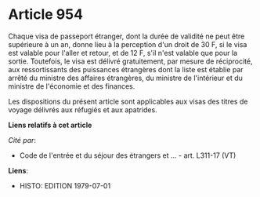 # Article 954

Chaque visa de passeport étranger, dont la durée de validité ne peut être supérieure à un an, donne lieu à la perception d'un
droit de 30 F, si le visa est valable pour l'aller et retour, et de 12 F, s'il n'est valable que pour la sortie. Toutefois,
le visa est délivré gratuitement, par mesure de réciprocité, aux ressortissants des puissances étrangères dont la liste est
établie par arrêté du ministre des affaires étrangères, du ministre de l'intérieur et du ministre de l'économie et des
finances.

Les dispositions du présent article sont applicables aux visas des titres de voyage délivrés aux réfugiés et aux apatrides.

**Liens relatifs à cet article**

_Cité par_:

  - Code de l'entrée et du séjour des étrangers et ... - art. L311-17 (VT)

**Liens**:

  - HISTO: EDITION 1979-07-01
